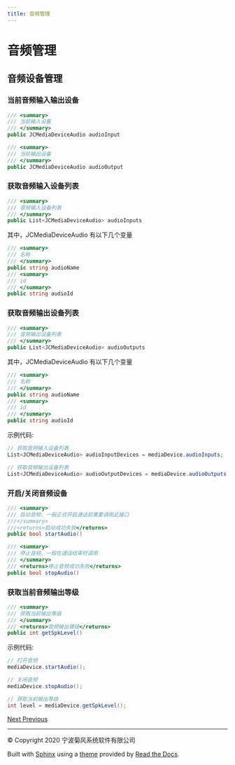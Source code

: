 ```yaml
---
title: 音频管理
---
```

# 音频管理





## 音频设备管理



### 当前音频输入输出设备



```csharp 
/// <summary>
/// 当前输入设备
/// </summary>
public JCMediaDeviceAudio audioInput

/// <summary>
/// 当前输出设备
/// </summary>
public JCMediaDeviceAudio audioOutput
```







### 获取音频输入设备列表



```csharp 
/// <summary>
/// 音频输入设备列表
/// </summary>
public List<JCMediaDeviceAudio> audioInputs
```



其中，JCMediaDeviceAudio 有以下几个变量



```csharp 
/// <summary>
/// 名称
/// </summary>
public string audioName
/// <summary>
/// id
/// </summary>
public string audioId
```







### 获取音频输出设备列表



```csharp 
/// <summary>
/// 音频输出设备列表
/// </summary>
public List<JCMediaDeviceAudio> audioOutputs
```



其中，JCMediaDeviceAudio 有以下几个变量



```csharp 
/// <summary>
/// 名称
/// </summary>
public string audioName
/// <summary>
/// id
/// </summary>
public string audioId
```



示例代码:



```csharp 
// 获取音频输入设备列表
List<JCMediaDeviceAudio> audioInputDevices = mediaDevice.audioInputs;

// 获取音频输出设备列表
List<JCMediaDeviceAudio> audioOutputDevices = mediaDevice.audioOutputs;
```







### 开启/关闭音频设备



```csharp 
/// <summary>
/// 启动音频，一般正式开启通话前需要调用此接口
///</summary>
///<returns>启动成功失败</returns>
public bool startAudio()

/// <summary>
/// 停止音频，一般在通话结束时调用
/// </summary>
/// <returns>停止音频成功失败</returns>
public bool stopAudio()
```







### 获取当前音频输出等级



```csharp 
/// <summary>
/// 获取当前输出等级
/// </summary>
/// <returns>音频输出等级</returns>
public int getSpkLevel()
```



示例代码:



```csharp 
// 打开音频
mediaDevice.startAudio();

// 关闭音频
mediaDevice.stopAudio();

// 获取当前输出等级
int level = mediaDevice.getSpkLevel();
```















[Next
](02_video_management.html "视频管理")
[
Previous](index.html "进阶功能集成")



-----



© Copyright 2020 宁波菊风系统软件有限公司



Built with [Sphinx](http://sphinx-doc.org/) using a
[theme](https://github.com/rtfd/sphinx_rtd_theme) provided by [Read the
Docs](https://readthedocs.org).








